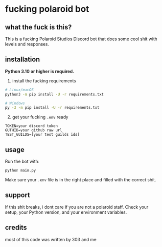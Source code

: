 # fucking polaroid bot

## what the fuck is this?
This is a fucking Polaroid Studios Discord bot that does some cool shit with levels and responses.

## installation
**Python 3.10 or higher is required.**

1. install the fucking requirements
```sh
# Linux/macOS
python3 -m pip install -U -r requirements.txt

# Windows
py -3 -m pip install -U -r requirements.txt
```

2. get your fucking `.env` ready
```
TOKEN=your discord token
GUTHIB=your github raw url
TEST_GUILDS=[your test guilds ids]
```

## usage
Run the bot with:
```sh
python main.py
```
Make sure your `.env` file is in the right place and filled with the correct shit.

## support
If this shit breaks, i dont care if you are not a polaroid staff. Check your setup, your Python version, and your environment variables.

## credits
most of this code was written by 303 and me

